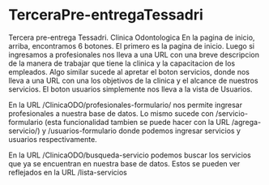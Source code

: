 # TerceraPre-entregaTessadri
Tercera pre-entrega Tessadri. Clinica Odontologica
En la pagina de inicio, arriba, encontramos 6 botones. El primero es la pagina de inicio. Luego si ingresamos a profesionales nos lleva a una URL con una breve descripcion de la manera de trabajar que tiene la clinica y la capacitacion de los empleados. Algo similar sucede al apretar el boton servicios, donde nos lleva a una URL con una los objetivos de la clinica y el alcance de nuestros servicios. El boton usuarios simplemente nos lleva a la vista de Usuarios.

En la URL /ClinicaODO/profesionales-formulario/ nos permite ingresar profesionales a nuestra base de datos. Lo mismo sucede con /servicio-formulario (esta funcionalidad tambien se puede hacer con la URL /agrega-servicio/<nombre>) y /usuarios-formulario donde podemos ingresar servicios y usuarios respectivamente.

En la URL /ClinicaODO/busqueda-servicio podemos buscar los servicios que ya se encuentran en nuestra base de datos. Estos se pueden ver reflejados en la URL /lista-servicios
